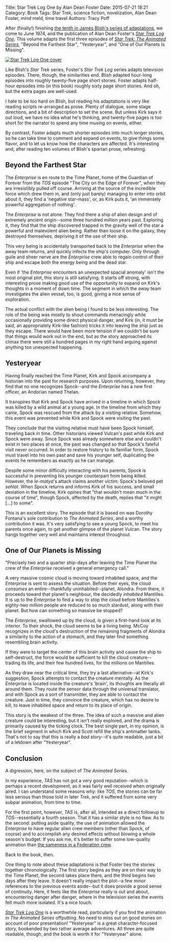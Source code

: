 Title: Star Trek Log One by Alan Dean Foster
Date: 2015-07-21 18:21
Category: Book
Tags: Star Trek, science fiction, novelization, Alan Dean Foster, mind meld, time travel
Authors: Tracy Poff

After (finally!) finishing [the tenth in James Blish's series of adaptations][star-trek-10], we come to June 1974, and the publication of Alan Dean Foster's [*Star Trek Log One*][star-trek-log-one-amzn]. This volume adapts the first three episodes of [*Star Trek: The Animated Series*][star-trek-tas-amzn], "Beyond the Farthest Star", "Yesteryear", and "One of Our Planets Is Missing".

[![Star Trek Log One cover]({filename}images/star-trek-log-one-cover.jpg)][star-trek-log-one-amzn]

Like Blish's *Star Trek* series, Foster's *Star Trek Log* series adapts television episodes. There, though, the similarities end. Blish adapted hour-long episodes into roughly twenty-five page short stories. Foster adapts half-hour episodes into (in this book) roughly sixty page short stories. And oh, but the extra pages are well-used.

I hate to be too hard on Blish, but reading his adaptations is very like reading scripts re-arranged as prose. Plenty of dialogue, some stage directions, and a bit of description to set the scene. But unless Kirk says it out loud, we have no idea what he's thinking, and twenty-five pages is too short for the narrator to spend any time musing on events, either.

By contrast, Foster adapts much shorter episodes into much longer stories, so he can take time to comment and expand on events, to give things some flavor, and to let us know how the characters are affected. It's interesting and, after reading ten volumes of Blish's spartan prose, refreshing.

## Beyond the Farthest Star

The *Enterprise* is en route to the Time Planet, home of the Guardian of Forever from the *TOS* episode "The City on the Edge of Forever", when they are irresistibly pulled off course. Arriving at the source of the incredible force which drew them in, and (only just barely) managing to enter into orbit about it, they find a 'negative star-mass', or, as Kirk puts it, 'an immensely powerful aggregation of nothing'.

The *Enterprise* is not alone. They find there a ship of alien design and of extremely ancient origin--some three hundred million years past. Exploring it, they find that the ship discovered trapped in the gravity well of the star a powerful and malevolent alien being. Rather than loose it on the galaxy, they destroyed themselves, depriving it of the use of their ship.

This very being is accidentally transported back to the *Enterprise* when the away team returns, and quickly infects the ship's computer. Only through guile and sheer nerve are the *Enterprise* crew able to regain control of their ship and escape both the energy being and the dead star.

Even if 'the *Enterprise* encounters an unexpected spacial anomaly' isn't the most original plot, this story is still satisfying. It starts off strong, with interesting prose making good use of the opportunity to expand on Kirk's thoughts in a moment of down time. The segment in which the away team investigates the alien vessel, too, is good, giving a nice sense of exploration.

The actual conflict with the alien being I found to be less interesting. The role of the being was mostly to shout commands menacingly while occasionally providing some direct physical danger, and Kirk (in, it must be said, an appropriately Kirk-like fashion) tricks it into leaving the ship just as they escape. There would have been more tension if we couldn't be sure that things would work out in the end, but as the story approached its climax there were still a hundred pages in my right hand arguing against anything too unexpected happening.

## Yesteryear

Having finally reached the Time Planet, Kirk and Spock accompany a historian into the past for research purposes. Upon returning, however, they find that no one recognizes Spock--and the *Enterprise* has a new first officer, an Andorian named Thelan.

It transpires that Kirk and Spock have arrived in a timeline in which Spock was killed by a wild animal at a young age. In the timeline from which they came, Spock was rescued from the attack by a visiting relative. Somehow, this event was prevented while Kirk and Spock were visiting the past.

They conclude that the visiting relative must have been Spock himself, traveling back in time. Other historians viewed Vulcan's past while Kirk and Spock were away. Since Spock was already somewhere else and couldn't exist in two places at once, the past was changed so that Spock's fateful visit never occurred. In order to restore history to its familiar form, Spock must travel into his own past and save his younger self, duplicating the events he remembers as exactly as he can manage.

Despite some minor difficulty interacting with his parents, Spock is successful in preventing his younger counterpart from being killed. However, the *le-matya*'s attack claims another victim: Spock's beloved pet *sehlat*. When Spock returns and informs Kirk of his success, and small deviation in the timeline, Kirk opines that "that wouldn't mean much in the course of time", though Spock, affected by the death, replies that "it might \[...\] to some".

This is an excellent story. The episode that it is based on was Dorothy Fontana's sole contribution to *The Animated Series*, and a worthy contribution it was. It's very satisfying to see a young Spock, to meet his parents once again, to get another glimpse of the planet Vulcan. The story hangs together very well and maintains interest throughout.

## One of Our Planets is Missing

"Precisely two and a quarter ship-days after leaving the Time Planet the crew of the *Enterprise* received a general emergency call."

A very massive cosmic cloud is moving toward inhabited space, and the *Enterprise* is sent to assess the situation. Before their eyes, the cloud *consumes* an entire--thankfully uninhabited--planet, Alondra. From there, it proceeds toward that planet's neighbour, the decidedly *inhabited* Mantilles. It is up to the *Enterprise* to find a way to stop the cloud before Mantilles's eighty-two million people are reduced to so much stardust, along with their planet. But how can something so massive be stopped?

The *Enterprise*, swallowed up by the cloud, is given a first-hand look at its interior. To their shock, the cloud seems to be a living being. McCoy recognizes in the cloud's destruction of the remaining fragments of Alondra a similarity to the action of a stomach, and they later find something resembling brain activity.

If they were to target the center of this brain activity and cause the ship to self-destruct, the force would be sufficient to kill the cloud creature--trading its life, and their few hundred lives, for the millions on Mantilles.

As they draw near the critical time, they try a last alternative--at Kirk's suggestion, Spock attempts to contact the creature mentally. As the *Enterprise* is located inside the creature's 'brain', its thoughts are literally all around them. They route the sensor data through the universal translator, and with Spock as a sort of transmitter, they are able to contact the creature. Just in time, they convince the creature, which has no desire to kill, to leave inhabited space and return to its place of origin.

This story is the weakest of the three. The idea of such a massive and alien creature could be interesting, but it isn't really explored, and the drama is primarily caused by the ticking clock. The best single part, in my opinion, is the brief segment in which Kirk and Scott refill the ship's antimatter tanks. That's not to say that this is really a *bad* story--it's quite readable, just a bit of a letdown after "Yesteryear".

## Conclusion

A digression, here, on the subject of *The Animated Series*.

In my experience, *TAS* has not got a very good reputation--which is perhaps a recent development, as it was fairly well received when originally aired. I can understand some reasons why: like *TOS*, the stories can be far less serious than those told in later *Trek*, and it suffered from some very subpar animation, from time to time.

For the first point, however, *TAS* is, after all, intended as a direct followup to *TOS*--essentially a fourth season. That it has a similar style is no flaw. As to the second: putting aside quality, the use of animation allowed the *Enterprise* to have regular alien crew members (other than Spock, of course) and to accomplish any desired effects without blowing a whole season's budget. If you ask me, it's better to suffer some low-quality animation than [the sameness in a Federation crew][mg].

Back to the book, then.

One thing to note about these adaptations is that Foster ties the stories together chronologically. The first story begins as they are on their way to the Time Planet, the second takes place there, and the third begins two days after they leave. It doesn't really impact the plot--a few minor references to the previous events aside--but it does provide a good sense of continuity. Here, it feels like the *Enterprise* really is out and about, encountering danger after danger, where in the television series the events felt much more isolated. It's a nice touch.

[*Star Trek Log One*][star-trek-log-one-amzn] is a worthwhile read, particularly if you find the animation in *The Animated Series* offputting. No need to miss out on good stories on account of poor presentation! "Yesteryear" is a great character-focused story, bookended by two rather average adventures. All three are quite readable, though, and the book is worth it for "Yesteryear" alone.

[star-trek-10]: {filename}star-trek-10.md
[mg]: http://www.songworm.com/lyrics/songworm-parody/MutantGenerations.html
[star-trek-log-one-amzn]: http://amzn.to/1Id972X
[star-trek-tas-amzn]: http://amzn.to/1TOKbHu
